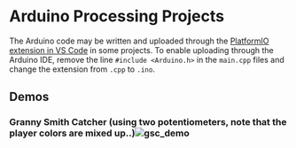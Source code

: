 # Arduino Processing Projects
The Arduino code may be written and uploaded through the [PlatformIO extension in VS Code](https://platformio.org/install/ide?install=vscode) in some projects. 
To enable uploading through the Arduino IDE, remove the line `#include <Arduino.h>` in the `main.cpp` files and change the extension from `.cpp` to `.ino`.

## Demos
### Granny Smith Catcher (using two potentiometers, note that the player colors are mixed up..)![gsc_demo](https://user-images.githubusercontent.com/53935544/114307187-d3b1e380-9ade-11eb-8bbf-af4e87841282.gif)


